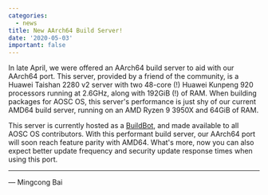 ```yaml
---
categories:
  - news
title: New AArch64 Build Server!
date: '2020-05-03'
important: false
---
```


In late April, we were offered an AArch64 build server to aid with our AArch64 port. This server, provided by a friend of the community, is a Huawei Taishan 2280 v2 server with two 48-core (!) Huawei Kunpeng 920 processors running at 2.6GHz, along with 192GiB (!) of RAM. When building packages for AOSC OS, this server's performance is just shy of our current AMD64 build server, running on an AMD Ryzen 9 3950X and 64GiB of RAM.

This server is currently hosted as a [BuildBot](https://wiki.aosc.io/en/infra-buildbots), and made available to all AOSC OS contributors. With this performant build server, our AArch64 port will soon reach feature parity with AMD64. What's more, now you can also expect better update frequency and security update response times when using this port.

----

— Mingcong Bai

